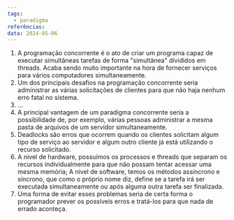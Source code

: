 ```yaml
---
tags:
  - paradigma
referências: 
data: 2024-05-06
---
```

1) A programação concorrente é o ato de criar um programa capaz de executar simultâneas tarefas de forma "simultânea" divididos em threads. Acaba sendo muito importante na hora de fornecer serviços para vários computadores simultaneamente.
2) Um dos principais desafios na programação concorrente seria administrar as várias solicitações de clientes para que não haja nenhum erro fatal no sistema.
3) ...
4) A principal vantagem de um paradigma concorrente seria a possibilidade de, por exemplo, várias pessoas administrar a mesma pasta de arquivos de um servidor simultaneamente.
5) Deadlocks são erros que ocorrem quando os clientes solicitam algum tipo de serviço ao servidor e algum outro cliente já está utilizando o recurso solicitado.
6) A nível de hardware, possuímos os processos e threads que separam os recursos individualmente para que não possam tentar acessar uma mesma memória; A nível de software, temos os métodos assíncrono e síncrono, que como o próprio nome diz, define se a tarefa irá ser executada simultaneamente ou após alguma outra tarefa ser finalizada.
7) Uma forma de evitar esses problemas seria de certa forma o programador prever os possíveis erros e tratá-los para que nada de errado aconteça.